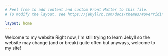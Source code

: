 ```yaml
---
# Feel free to add content and custom Front Matter to this file.
# To modify the layout, see https://jekyllrb.com/docs/themes/#overriding-theme-defaults

layout: home
---
```

Welcome to my website
Right now, I'm still trying to learn Jekyll so the website may change (and or break) quite often but anyways, welcome to my site!
